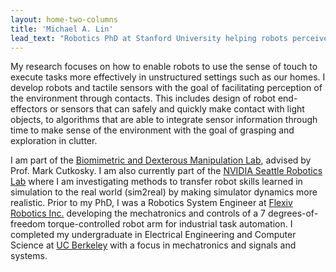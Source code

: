 ```yaml
---
layout: home-two-columns
title: 'Michael A. Lin'
lead_text: "Robotics PhD at Stanford University helping robots perceive through touch"
---
```

My research focuses on how to enable robots to use the sense of touch to execute tasks more effectively in unstructured settings such as our homes. I develop robots and tactile sensors with the goal of facilitating perception of the environment through contacts. This includes design of robot end-effectors or sensors that can safely and quickly make contact with light objects, to algorithms that are able to integrate sensor information through time to make sense of the environment with the goal of grasping and exploration in clutter. 

I am part of the [Biomimetric and Dexterous Manipulation Lab](http://bdml.stanford.edu/), advised by Prof. Mark Cutkosky. I am also currently part of the [NVIDIA Seattle Robotics Lab](https://nvidia_srl.gitlab.io) where I am investigating methods to transfer robot skills learned in simulation to the real world (sim2real) by making simulator dynamics more realistic. 
Prior to my PhD, I was a Robotics System Engineer at [Flexiv Robotics Inc.](https://www.flexiv.com) developing the mechatronics and controls of a 7 degrees-of-freedom torque-controlled robot arm for industrial task automation. I completed my undergraduate in Electrical Engineering and Computer Science at [UC Berkeley](https://eecs.berkeley.edu/) with a focus in mechatronics and signals and systems.
